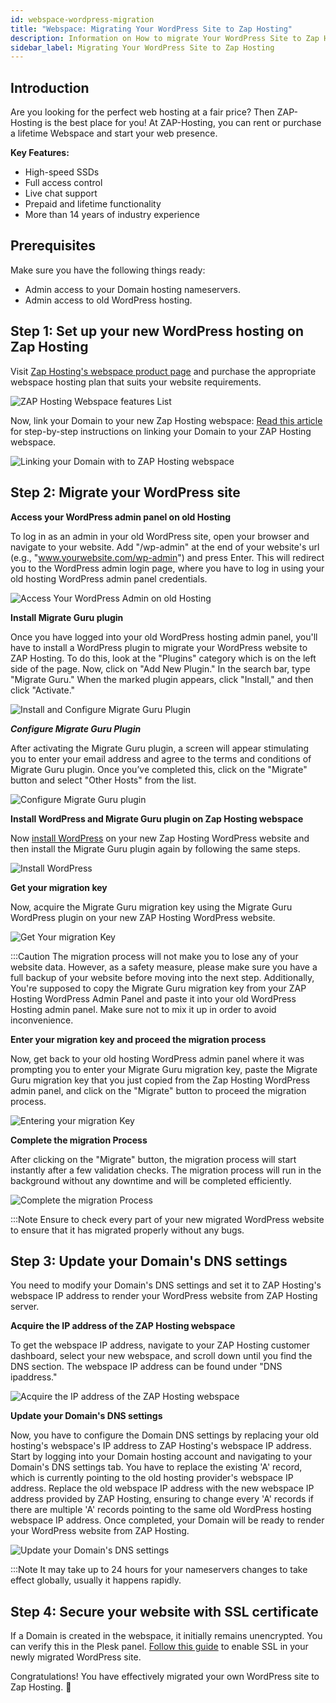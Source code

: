 ```yaml
---
id: webspace-wordpress-migration
title: "Webspace: Migrating Your WordPress Site to Zap Hosting"
description: Information on How to migrate Your WordPress Site to Zap Hosting - ZAP-Hosting.com documentation
sidebar_label: Migrating Your WordPress Site to Zap Hosting
---
```




## Introduction

Are you looking for the perfect web hosting at a fair price? Then ZAP-Hosting is the best place for you! At ZAP-Hosting, you can rent or purchase a lifetime Webspace and start your web presence.

**Key Features:**

- High-speed SSDs
- Full access control
- Live chat support
- Prepaid and lifetime functionality
- More than 14 years of industry experience

## Prerequisites

Make sure you have the following things ready:

- Admin access to your Domain hosting nameservers.
- Admin access to old WordPress hosting.

## Step 1: Set up your new WordPress hosting on Zap Hosting

Visit [Zap Hosting's webspace product page](https://zap-hosting.com/en/shop/product/webspace/) and purchase the appropriate webspace hosting plan that suits your website requirements.

![ZAP Hosting Webspace features List](https://snipboard.io/M3PV0r.jpg)

Now, link your Domain to your new Zap Hosting webspace: [Read this article](https://zap-hosting.com/guides/docs/webspace-adddomain) for step-by-step instructions on linking your Domain to your ZAP Hosting webspace.

![Linking your Domain with to ZAP Hosting webspace](https://user-images.githubusercontent.com/61953937/168205332-44be62d8-202b-4397-91d8-ba1dfeafd37b.png)


## Step 2: Migrate your WordPress site

**Access your WordPress admin panel on old Hosting**

To log in as an admin in your old WordPress site, open your browser and navigate to your website. Add "/wp-admin" at the end of your website's url (e.g., "www.yourwebsite.com/wp-admin") and press Enter. This will redirect you to the WordPress admin login page, where you have to log in using your old hosting WordPress admin panel credentials.

![Access Your WordPress Admin on old Hosting](https://i.imgur.com/HKXOa7n.png)

**Install Migrate Guru plugin**

Once you have logged into your old WordPress hosting admin panel, you'll have to install a WordPress plugin to migrate your WordPress website to ZAP Hosting. To do this, look at the "Plugins" category which is on the left side of the page. Now, click on "Add New Plugin." In the search bar, type "Migrate Guru." When the marked plugin appears, click "Install," and then click "Activate."

![Install and Configure Migrate Guru Plugin](https://i.imgur.com/l00UIIs.png)

***Configure Migrate Guru Plugin***

After activating the Migrate Guru plugin, a screen will appear stimulating you to enter your email address and agree to the terms and conditions of Migrate Guru plugin. Once you’ve completed this, click on the "Migrate" button and select "Other Hosts" from the list.

![Configure Migrate Guru plugin](https://i.imgur.com/lFvN03g.png)

**Install WordPress and Migrate Guru plugin on Zap Hosting webspace**

Now [install WordPress](https://zap-hosting.com/guides/docs/webspace-wordpress) on your new Zap Hosting WordPress website and then install the Migrate Guru plugin again by following the same steps.

![Install WordPress](https://user-images.githubusercontent.com/26007280/189989966-8b113e9c-749b-43fe-9fa1-e58fee20976f.png)

**Get your migration key**

Now, acquire the Migrate Guru migration key using the Migrate Guru WordPress plugin on your new ZAP Hosting WordPress website.

![Get Your migration Key](https://i.imgur.com/Dpmqh5K.png)

:::Caution
The migration process will not make you to lose any of your website data. However, as a safety measure, please make sure you have a full backup of your website before moving into the next step. Additionally, You're supposed to copy the Migrate Guru migration key from your ZAP Hosting WordPress Admin Panel and paste it into your old WordPress Hosting admin panel. Make sure not to mix it up in order to avoid inconvenience.

**Enter your migration key and proceed the migration process**

Now, get back to your old hosting WordPress admin panel where it was prompting you to enter your Migrate Guru migration key, paste the Migrate Guru migration key that you just copied from the Zap Hosting WordPress admin panel, and click on the "Migrate" button to proceed the migration process.

![Entering your migration Key](https://i.imgur.com/VeRH1EE.png)

**Complete the migration Process**

After clicking on the "Migrate" button, the migration process will start instantly after a few validation checks. The migration process will run in the background without any downtime and will be completed efficiently.

![Complete the migration Process](https://i.imgur.com/MxHNYyf.png)

:::Note
Ensure to check every part of your new migrated WordPress website to ensure that it has migrated properly without any bugs. 

## Step 3: Update your Domain's DNS settings

You need to modify your Domain's DNS settings and set it to ZAP Hosting's webspace IP address to render your WordPress website from ZAP Hosting server.

**Acquire the IP address of the ZAP Hosting webspace**

To get the webspace IP address, navigate to your ZAP Hosting customer dashboard, select your new webspace, and scroll down until you find the DNS section. The webspace IP address can be found under "DNS ipaddress."

![Acquire the IP address of the ZAP Hosting webspace](https://i.imgur.com/TdgDExc.png)

**Update your Domain's DNS settings**

Now, you have to configure the Domain DNS settings by replacing your old hosting's webspace's IP address to ZAP Hosting's webspace IP address. Start by logging into your Domain hosting account and navigating to your Domain's DNS settings tab. You have to replace the existing 'A' record, which is currently pointing to the old hosting provider's webspace IP address. Replace the old webspace IP address with the new webspace IP address provided by ZAP Hosting, ensuring to change every 'A' records if there are multiple 'A' records pointing to the same old WordPress hosting webspace IP address. Once completed, your Domain will be ready to render your WordPress website from ZAP Hosting.

![Update your Domain's DNS settings](https://i.imgur.com/vyDrJPH.png)

:::Note
It may take up to 24 hours for your nameservers changes to take effect globally, usually it happens rapidly.

## Step 4: Secure your website with SSL certificate

If a Domain is created in the webspace, it initially remains unencrypted. You can verify this in the Plesk panel. [Follow this guide](https://zap-hosting.com/guides/docs/webspace-plesk-ssl) to enable SSL in your newly migrated WordPress site.

Congratulations! You have effectively migrated your own WordPress site to Zap Hosting. 💚

